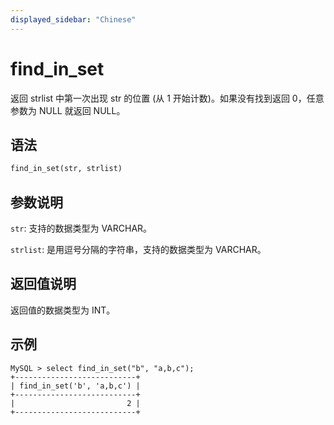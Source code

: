 ```yaml
---
displayed_sidebar: "Chinese"
---
```


# find_in_set



返回 strlist 中第一次出现 str 的位置 (从 1 开始计数)。如果没有找到返回 0，任意参数为 NULL 就返回 NULL。

## 语法

```Haskell
find_in_set(str, strlist)
```

## 参数说明

`str`: 支持的数据类型为 VARCHAR。

`strlist`: 是用逗号分隔的字符串，支持的数据类型为 VARCHAR。

## 返回值说明

返回值的数据类型为 INT。

## 示例

```Plain Text
MySQL > select find_in_set("b", "a,b,c");
+---------------------------+
| find_in_set('b', 'a,b,c') |
+---------------------------+
|                         2 |
+---------------------------+
```
